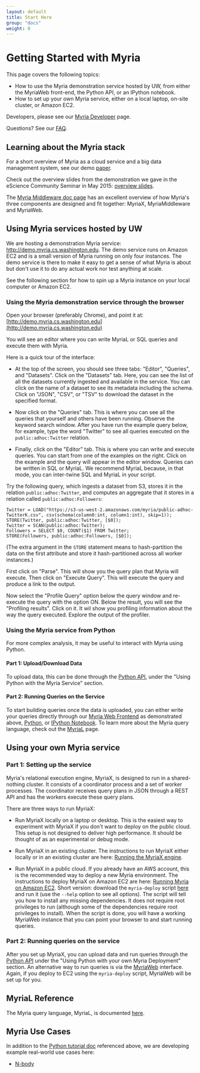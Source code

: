 ```yaml
---
layout: default
title: Start Here 
group: "docs"
weight: 0
---
```


# Getting Started with Myria
This page covers the following topics:

* How to use the Myria demonstration service hosted by UW, from either the MyriaWeb front-end, the Python API, or an IPython notebook.
* How to set up your own Myria service, either on a local laptop, on-site cluster, or Amazon EC2. 

Developers, please see our [Myria Developer](developer.html) page.

Questions? See our [FAQ](faq.html). 

## Learning about the Myria stack

For a short overview of Myria as a cloud service and a big data management system, see our demo [paper](http://myria.cs.washington.edu/publications/Halperin_Myria_demo_SIGMOD_2014.pdf).

Check out the overview slides from the demonstration we gave in the eScience Community Seminar in May 2015:  [overview slides](./myria-overview-may2015.pdf).

The [Myria Middleware doc page](myriaMiddleware.html) has an excellent overview of how Myria's three components are designed and fit together: MyriaX, MyriaMiddleware and MyriaWeb.

## Using Myria services hosted by UW

We are hosting a demonstration Myria service: <http://demo.myria.cs.washington.edu>.
The demo service runs on Amazon EC2 and is a small version of Myria running on only four instances.
The demo service is there to make it easy to get a sense of what Myria is about but don't use it to do any actual work
nor test anything at scale.

See the following section for how to spin up a Myria instance on your local computer or Amazon EC2.


### Using the Myria demonstration service through the browser


Open your browser (preferably Chrome), and point it at: [http://demo.myria.cs.washington.edu](http://demo.myria.cs.washington.edu)

You will see an editor where you can write MyriaL or SQL queries and execute them with Myria. 

Here is a quick tour of the interface:

- At the top of the screen, you should see three tabs: "Editor", "Queries", and "Datasets".
Click on the "Datasets" tab. Here, you can see the list of all the datasets currently ingested
and available in the service. You can click on the name of a dataset to see its metadata
including the schema.  Click on "JSON", "CSV", or "TSV" to download the dataset in the
specified format.

- Now click on the "Queries" tab. This is where you can see all the queries that yourself
and others have been running. Observe the keyword search window. After you have run the example
query below, for example, type the word "Twitter" to see all queries executed on the
`public:adhoc:Twitter` relation.

- Finally, click on the "Editor" tab. This is where you can write and execute queries.
You can start from one of the examples on the right. Click on the example and the
query will appear in the editor window. Queries can be written in SQL or MyriaL. We
recommend MyriaL because, in that mode, you can inter-twine SQL and MyriaL in your
script.

Try the following query, which ingests a dataset from S3, stores it in the relation `public:adhoc:Twitter`,
and computes an aggregate that it stores in a relation called `public:adhoc:Followers`:

    Twitter = LOAD("https://s3-us-west-2.amazonaws.com/myria/public-adhoc-TwitterK.csv", csv(schema(column0:int, column1:int), skip=1));
    STORE(Twitter, public:adhoc:Twitter, [$0]);
    Twitter = SCAN(public:adhoc:Twitter);
    Followers = SELECT $0, COUNT($1) FROM Twitter;
    STORE(Followers, public:adhoc:Followers, [$0]);

(The extra argument in the `STORE` statement means to hash-partition the data on the
first attribute and store it hash-partitioned across all worker instances.)

First click on "Parse". This will show you the query plan that Myria will
execute. Then click on "Execute Query". This will execute the query and
produce a link to the output.

Now select  the "Profile Query" option below the query window and
re-execute the query with the option ON.  Below the result, you will
see the "Profiling results". Click on it. It wil show you profiling information
about the way the query executed. Explore the output of the profiler.


### Using the Myria service from Python

For more complex analysis, it may be useful to interact with Myria using Python.

#### Part 1: Upload/Download Data

To upload data, this can be done through the [Python API](myria-python/index.html), under the "Using Python with the Myria Service" section.

#### Part 2: Running Queries on the Service

To start building queries once the data is uploaded, you can either write your queries directly through our [Myria Web Frontend](https://demo.myria.cs.washington.edu/editor) as demonstrated above, [Python](myria-python/index.html), or [IPython Notebook](https://github.com/uwescience/myria-python/blob/master/ipnb%20examples/myria%20examples.ipynb). To learn more about the Myria query language, check out the [MyriaL](myrial.html) page.


## Using your own Myria service 

### Part 1: Setting up the service

Myria's relational execution engine, MyriaX, is designed to run in a shared-nothing cluster. It consists of
a coordinator process and a set of worker processes. The coordinator receives query
plans in JSON through a REST API and has the workers execute these query plans.

There are three ways to run MyriaX:

- Run MyriaX locally on a laptop or desktop. This is the easiest
way to experiment with MyriaX if you don't want to deploy on the public cloud. This setup is not designed
to deliver high performance. It should be thought of as an experimental
or debug mode. 

- Run MyriaX in an existing cluster.
  The instructions to run MyriaX either locally or in an existing cluster are here:  [Running the MyriaX engine](myriaX.html). 

- Run MyriaX in a public cloud.
  If you already have an AWS account, this is the recommended way to deploy a new Myria environment. The instructions to deploy MyriaX on Amazon EC2 are here: [Running Myria on Amazon EC2](https://github.com/uwescience/myria-ec2-ansible/blob/reef/README.md). Short version: download the `myria-deploy` script [here](https://raw.githubusercontent.com/uwescience/myria-ec2-ansible/reef/myria-deploy) and run it (use the `--help` option to see all options). The script will tell you how to install any missing dependencies. It does not require root privileges to run (although some of the dependencies require root privileges to install). When the script is done, you will have a working MyriaWeb instance that you can point your browser to and start running queries.

### Part 2: Running queries on the service

After you set up MyriaX, you can upload data and run queries through the [Python API](myria-python/index.html) under the "Using Python with your own Myria Deployment" section. An alternative way to run queries is via the [MyriaWeb](myriaweb.html) interface. Again, if you deploy to EC2 using the `myria-deploy` script, MyriaWeb will be set up for you.

## MyriaL Reference

The Myria query language, MyriaL, is documented [here](http://myria.cs.washington.edu/docs/myrial.html).

## Myria Use Cases

In addition to the [Python tutorial doc](myria-python/index.html) referenced above,
we are developing example real-world use cases here: 

* [N-body](usecase-astronomy.html)

